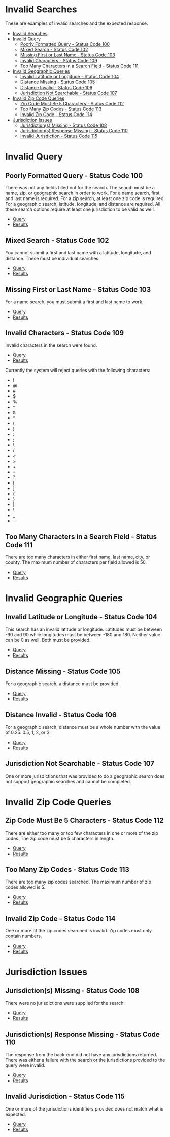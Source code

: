 # Invalid Searches
These are examples of invalid searches and the expected response. 

- [Invalid Searches](#invalid-searches)
- [Invalid Query](#invalid-query)
  - [Poorly Formatted Query - Status Code 100](#poorly-formatted-query---status-code-100)
  - [Mixed Search - Status Code 102](#mixed-search---status-code-102)
  - [Missing First or Last Name - Status Code 103](#missing-first-or-last-name---status-code-103)
  - [Invalid Characters - Status Code 109](#invalid-characters---status-code-109)
  - [Too Many Characters in a Search Field - Status Code 111](#too-many-characters-in-a-search-field---status-code-111)
- [Invalid Geographic Queries](#invalid-geographic-queries)
  - [Invalid Latitude or Longitude - Status Code 104](#invalid-latitude-or-longitude---status-code-104)
  - [Distance Missing - Status Code 105](#distance-missing---status-code-105)
  - [Distance Invalid - Status Code 106](#distance-invalid---status-code-106)
  - [Jurisdiction Not Searchable - Status Code 107](#jurisdiction-not-searchable---status-code-107)
- [Invalid Zip Code Queries](#invalid-zip-code-queries)
  - [Zip Code Must Be 5 Characters - Status Code 112](#zip-code-must-be-5-characters---status-code-112)
  - [Too Many Zip Codes - Status Code 113](#too-many-zip-codes---status-code-113)
  - [Invalid Zip Code - Status Code 114](#invalid-zip-code---status-code-114)
- [Jurisdiction Issues](#jurisdiction-issues)
  - [Jurisdiction(s) Missing - Status Code 108](#jurisdictions-missing---status-code-108)
  - [Jurisdiction(s) Response Missing - Status Code 110](#jurisdictions-response-missing---status-code-110)
  - [Invalid Jurisdiction - Status Code 115](#invalid-jurisdiction---status-code-115)


# Invalid Query

## Poorly Formatted Query - Status Code 100
There was not any fields filled out for the search. The search must be a name, zip, or geographic search in order to work. For a name search, first and last name is required. For a zip search, at least one zip code is required. For a geographic search, latitude, longitude, and distance are required. All these search options require at least one jurisdiction to be valid as well.

- [Query](100/query.json) 
- [Results](100/response.json)

## Mixed Search - Status Code 102
You cannot submit a first and last name with a latitude, longitude, and distance. These must be individual searches.

- [Query](102/query.json) 
- [Results](102/response.json)

## Missing First or Last Name - Status Code 103
For a name search, you must submit a first and last name to work.

- [Query](103/query.json) 
- [Results](103/response.json)

## Invalid Characters - Status Code 109
Invalid characters in the search were found. 

- [Query](109/query.json) 
- [Results](109/response.json)

Currently the system will reject queries with the following characters:

- !
- @
- \#
- $
- %
- ^
- &
- \*
- (
- )
- :
- ;
- \
- /
- <
- \>
- \+
- =
- ?
- [
- ]
- {
- }
- |
- \
- _
- \-\-

## Too Many Characters in a Search Field - Status Code 111
There are too many characters in either first name, last name, city, or county. The maximum number of characters per field allowed is 50.

- [Query](111/query.json) 
- [Results](111/response.json)

# Invalid Geographic Queries

## Invalid Latitude or Longitude - Status Code 104
This search has an invalid latitude or longitude. Latitudes must be between -90 and 90 while longitudes must be between -180 and 180. Neither value can be 0 as well. Both must be provided.

- [Query](104/query.json) 
- [Results](104/response.json)

## Distance Missing - Status Code 105
For a geographic search, a distance must be provided.

- [Query](105/query.json) 
- [Results](105/response.json)

## Distance Invalid - Status Code 106
For a geographic search, distance must be a whole number with the value of 0.25. 0.5, 1, 2, or 3.

- [Query](106/query.json) 
- [Results](106/response.json)

## Jurisdiction Not Searchable - Status Code 107
One or more jurisdictions that was provided to do a geographic search does not support geographic searches and cannot be completed.

# Invalid Zip Code Queries

## Zip Code Must Be 5 Characters - Status Code 112
There are either too many or too few characters in one or more of the zip codes. The zip code must be 5 characters in length.

- [Query](112/query.json) 
- [Results](112/response.json)

## Too Many Zip Codes - Status Code 113
There are too many zip codes searched. The maximum number of zip codes allowed is 5.

- [Query](113/query.json) 
- [Results](113/response.json)

## Invalid Zip Code - Status Code 114
One or more of the zip codes searched is invalid. Zip codes must only contain numbers.

- [Query](114/query.json) 
- [Results](114/response.json)

# Jurisdiction Issues

## Jurisdiction(s) Missing - Status Code 108
There were no jurisdictions were supplied for the search.

- [Query](108/query.json) 
- [Results](108/response.json)

## Jurisdiction(s) Response Missing - Status Code 110
The response from the back-end did not have any jurisdictions returned. There was either a failure with the search or the jurisdictions provided to the query were invalid.

- [Query](110/query.json) 
- [Results](110/response.json)

## Invalid Jurisdiction - Status Code 115
One or more of the jurisdictions identifiers provided does not match what is expected.

- [Query](115/query.json) 
- [Results](115/response.json)